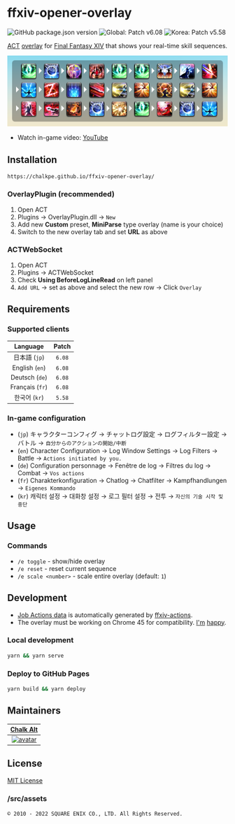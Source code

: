 # ffxiv-opener-overlay

![GitHub package.json version](https://img.shields.io/github/package-json/v/ChalkPE/ffxiv-opener-overlay) ![Global: Patch v6.08](https://img.shields.io/badge/patch-6.08-blueviolet) ![Korea: Patch v5.58](https://img.shields.io/badge/korea-5.58-red)

[ACT](https://advancedcombattracker.com/) [overlay](https://github.com/ngld/OverlayPlugin) for [Final Fantasy XIV](https://www.finalfantasyxiv.com/) that shows your real-time skill sequences.

![Red Mage opener](public/rdm-ew-opener.png)

* Watch in-game video: [YouTube](https://youtu.be/j2YD54eWDWE)

## Installation

```url
https://chalkpe.github.io/ffxiv-opener-overlay/
```

### OverlayPlugin (recommended)

1. Open ACT
1. Plugins → OverlayPlugin.dll → `New`
1. Add new **Custom** preset, **MiniParse** type overlay (name is your choice)
1. Switch to the new overlay tab and set **URL** as above

### ACTWebSocket

1. Open ACT
1. Plugins → ACTWebSocket
1. Check **Using BeforeLogLineRead** on left panel
1. `Add URL` → set as above and select the new row → Click `Overlay`

## Requirements

### Supported clients

| Language | Patch |
| :--: | :--: |
| 日本語 (`jp`) | `6.08` |
| English (`en`) | `6.08` |
| Deutsch (`de`) | `6.08` |
| Français (`fr`) | `6.08` |
| 한국어 (`kr`) | `5.58` |

### In-game configuration

* (`jp`) キャラクターコンフィグ → チャットログ設定 → ログフィルター設定 → バトル → `自分からのアクションの開始/中断`
* (`en`) Character Configuration → Log Window Settings → Log Filters → Battle → `Actions initiated by you.`
* (`de`) Configuration personnage → Fenêtre de log → Filtres du log → Combat → `Vos actions`
* (`fr`) Charakterkonfiguration → Chatlog → Chatfilter → Kampfhandlungen → `Eigenes Kommando`
* (`kr`) 캐릭터 설정 → 대화창 설정 → 로그 필터 설정 → 전투 → `자신의 기술 시작 및 중단`

## Usage

### Commands

* `/e toggle` - show/hide overlay
* `/e reset` - reset current sequence
* `/e scale <number>` - scale entire overlay (default: `1`)

## Development

* [Job Actions data](src/assets/database.json) is automatically generated by [ffxiv-actions](https://github.com/ChalkPE/ffxiv-actions).
* The overlay must be working on Chrome 45 for compatibility. [I'm](https://github.com/hibiyasleep/OverlayPlugin/blob/master/Utils/build-cef.ps1) [happy](https://bitbucket.org/chromiumembedded/cef/commits/807de3c161f5598597e40f5a42e8541d9e3eb905).

### Local development

```bash
yarn && yarn serve
```

### Deploy to GitHub Pages

```bash
yarn build && yarn deploy
```

## Maintainers

| [Chalk Alt](https://twitter.com/chalk_alt) |
| :--: |
| [![avatar](https://img2.finalfantasyxiv.com/f/1734839702c1c1e9792782c2bc669472_393eb74047bb90c8d80dea54218430eefc0_96x96.jpg)](https://na.finalfantasyxiv.com/lodestone/character/27400250/) |

## License

[MIT License](LICENSE)

### /src/assets

```text
© 2010 - 2022 SQUARE ENIX CO., LTD. All Rights Reserved.
```
